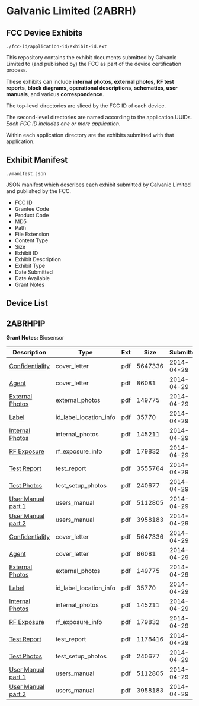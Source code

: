 # Galvanic Limited (2ABRH)
## FCC Device Exhibits

```
./fcc-id/application-id/exhibit-id.ext
```

This repository contains the exhibit documents submitted by Galvanic Limited to (and published by) the FCC as part of the device certification process.

These exhibits can include **internal photos**, **external photos**, **RF test reports**, **block diagrams**, **operational descriptions**, **schematics**, **user manuals**, and various **correspondence**.

The top-level directories are sliced by the FCC ID of each device.

The second-level directories are named according to the application UUIDs. *Each FCC ID includes one or more application.*

Within each application directory are the exhibits submitted with that application. 

## Exhibit Manifest

```
./manifest.json
```

JSON manifest which describes each exhibit submitted by Galvanic Limited and published by the FCC.

- FCC ID
- Grantee Code
- Product Code
- MD5
- Path
- File Extension
- Content Type
- Size
- Exhibit ID
- Exhibit Description
- Exhibit Type
- Date Submitted
- Date Available
- Grant Notes

## Device List
## 2ABRHPIP
**Grant Notes:** Biosensor

| Description | Type | Ext | Size | Submitted | Available |
| ----------- | ---- | --- | ---- | --------- | --------- |
| [Confidentiality](2ABRHPIP/4d5fd3e27cc0b48d9d049a57e0f10678/2253715.pdf) | cover_letter | pdf | 5647336 | 2014-04-29 | 2014-04-29 |
| [Agent](2ABRHPIP/4d5fd3e27cc0b48d9d049a57e0f10678/2253716.pdf) | cover_letter | pdf | 86081 | 2014-04-29 | 2014-04-29 |
| [External Photos](2ABRHPIP/4d5fd3e27cc0b48d9d049a57e0f10678/2253718.pdf) | external_photos | pdf | 149775 | 2014-04-29 | 2014-04-29 |
| [Label](2ABRHPIP/4d5fd3e27cc0b48d9d049a57e0f10678/2253720.pdf) | id_label_location_info | pdf | 35770 | 2014-04-29 | 2014-04-29 |
| [Internal Photos](2ABRHPIP/4d5fd3e27cc0b48d9d049a57e0f10678/2253719.pdf) | internal_photos | pdf | 145211 | 2014-04-29 | 2014-04-29 |
| [RF Exposure](2ABRHPIP/4d5fd3e27cc0b48d9d049a57e0f10678/2253725.pdf) | rf_exposure_info | pdf | 179832 | 2014-04-29 | 2014-04-29 |
| [Test Report](2ABRHPIP/4d5fd3e27cc0b48d9d049a57e0f10678/2253726.pdf) | test_report | pdf | 3555764 | 2014-04-29 | 2014-04-29 |
| [Test Photos](2ABRHPIP/4d5fd3e27cc0b48d9d049a57e0f10678/2253727.pdf) | test_setup_photos | pdf | 240677 | 2014-04-29 | 2014-04-29 |
| [User Manual part 1](2ABRHPIP/4d5fd3e27cc0b48d9d049a57e0f10678/2253728.pdf) | users_manual | pdf | 5112805 | 2014-04-29 | 2014-04-29 |
| [User Manual part 2](2ABRHPIP/4d5fd3e27cc0b48d9d049a57e0f10678/2253729.pdf) | users_manual | pdf | 3958183 | 2014-04-29 | 2014-04-29 |
| [Confidentiality](2ABRHPIP/ea4c1b219700ef967601d2d049c5ca37/2253715.pdf) | cover_letter | pdf | 5647336 | 2014-04-29 | 2014-04-29 |
| [Agent](2ABRHPIP/ea4c1b219700ef967601d2d049c5ca37/2253716.pdf) | cover_letter | pdf | 86081 | 2014-04-29 | 2014-04-29 |
| [External Photos](2ABRHPIP/ea4c1b219700ef967601d2d049c5ca37/2253718.pdf) | external_photos | pdf | 149775 | 2014-04-29 | 2014-04-29 |
| [Label](2ABRHPIP/ea4c1b219700ef967601d2d049c5ca37/2253720.pdf) | id_label_location_info | pdf | 35770 | 2014-04-29 | 2014-04-29 |
| [Internal Photos](2ABRHPIP/ea4c1b219700ef967601d2d049c5ca37/2253719.pdf) | internal_photos | pdf | 145211 | 2014-04-29 | 2014-04-29 |
| [RF Exposure](2ABRHPIP/ea4c1b219700ef967601d2d049c5ca37/2253725.pdf) | rf_exposure_info | pdf | 179832 | 2014-04-29 | 2014-04-29 |
| [Test Report](2ABRHPIP/ea4c1b219700ef967601d2d049c5ca37/2253783.pdf) | test_report | pdf | 1178416 | 2014-04-29 | 2014-04-29 |
| [Test Photos](2ABRHPIP/ea4c1b219700ef967601d2d049c5ca37/2253727.pdf) | test_setup_photos | pdf | 240677 | 2014-04-29 | 2014-04-29 |
| [User Manual part 1](2ABRHPIP/ea4c1b219700ef967601d2d049c5ca37/2253728.pdf) | users_manual | pdf | 5112805 | 2014-04-29 | 2014-04-29 |
| [User Manual part 2](2ABRHPIP/ea4c1b219700ef967601d2d049c5ca37/2253729.pdf) | users_manual | pdf | 3958183 | 2014-04-29 | 2014-04-29 |
